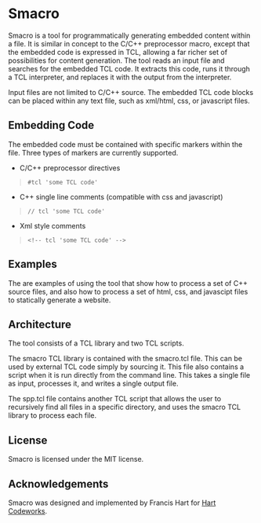 Smacro
======
Smacro is a tool for programmatically generating embedded content within a file. It is similar in concept to the C/C++ preprocessor macro, except that the embedded code is expressed in TCL, allowing a far richer set of possibilities for content generation. The tool reads an input file and searches for the embedded TCL code. It extracts this code, runs it through a TCL interpreter, and replaces it with the output from the interpreter.

Input files are not limited to C/C++ source. The embedded TCL code blocks can be placed within any text file, such as xml/html, css, or javascript files.

Embedding Code
--------------
The embedded code must be contained with specific markers within the file. Three types of markers are currently supported.

* C/C++ preprocessor directives
>    `#tcl 'some TCL code'`

* C++ single line comments (compatible with css and javascript)
>    `// tcl 'some TCL code'`

* Xml style comments
>    `<!-- tcl 'some TCL code' -->`

Examples
--------
The are examples of using the tool that show how to process a set of C++ source files, and also how to process a set of html, css, and javascipt files to statically generate a website.

Architecture
------------
The tool consists of a TCL library and two TCL scripts.

The smacro TCL library is contained with the smacro.tcl file. This can be used by external TCL code simply by sourcing it. This file also contains a script when it is run directly from the command line. This takes a single file as input, processes it, and writes a single output file.

The spp.tcl file contains another TCL script that allows the user to recursively find all files in a specific directory, and uses the smacro TCL library to process each file.

License
-------
Smacro is licensed under the MIT license.

Acknowledgements
----------------
Smacro was designed and implemented by Francis Hart for [Hart Codeworks](http://www.hartcw.com).
